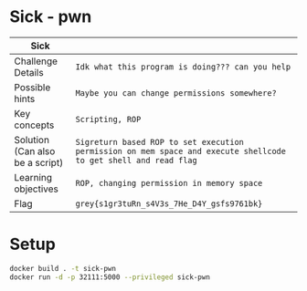 
# Sick - pwn
| Sick                            |                                                                           |
| ------------------------------- | ------------------------------------------------------------------------- |
| Challenge Details               | `Idk what this program is doing??? can you help`                                                                     |
| Possible hints                  | `Maybe you can change permissions somewhere?`                                           |
| Key concepts                    | `Scripting, ROP`                                                               |
| Solution (Can also be a script) | `Sigreturn based ROP to set execution permission on mem space and execute shellcode to get shell and read flag`                          |
| Learning objectives             | `ROP, changing permission in memory space`                                                                     |
| Flag                            | `grey{s1gr3tuRn_s4V3s_7He_D4Y_gsfs9761bk}`                                  |

# Setup
```sh
docker build . -t sick-pwn 
docker run -d -p 32111:5000 --privileged sick-pwn
```
